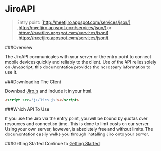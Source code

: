 JiroAPI
====

> Entry point: [http://meetjiro.appspot.com/services/json/](http://meetjiro.appspot.com/services/json/) or [https://meetjiro.appspot.com/services/json/](https://meetjiro.appspot.com/services/json/).

###Overview

The JiroAPI communicates with your server or the entry point to connect mobile devices quickly and reliably to the client. Use of the API relies solely on Javascript, this documentation provides the necessary information to use it.

###Downloading The Client

Download [Jiro.js](/build/Jiro.js) and include it in your html.
```html
<script src='js/Jiro.js'></script>
```

###Which API To Use

If you use the Jiro via the entry point, you will be bound by quotas over resources and connection time. This is done to limit costs on our server. Using your own server, however, is absolutely free and without limits. The documentation easily walks you through installing Jiro onto your server.

###Getting Started
Continue to [Getting Started](./GettingStarted.md)
